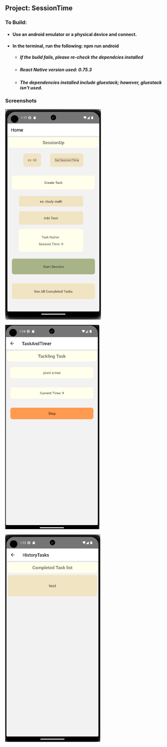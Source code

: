 ## Project: SessionTime
### To Build: 

- #### Use an android emulator or a physical device and connect. 
- #### In the terminal, run the following: npm run android

  - ##### If the build fails, please re-check the dependcies installed
  - ##### React Native version used: 0.75.3
  - ##### The dependencies installed include gluestack; however, gluestack isn't used. 

### Screenshots

![Main Screen](./images/mainScreen.png)

![Timer Screen](./images/actionScreen.png)

![History Screen](./images/historyScreen.png)

